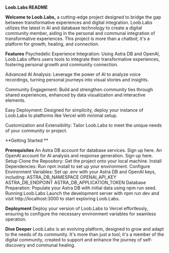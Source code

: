 **Loob.Labs README**

**Welcome to Loob.Labs,** a cutting-edge project designed to bridge the gap between transformative experiences and digital integration. Loob.Labs utilizes the latest in AI and database technology to create a digital community member, aiding in the personal and communal integration of transformative experiences. This project is more than a chatbot; it's a platform for growth, healing, and connection.

**Features**
Psychedelic Experience Integration: Using Astra DB and OpenAI, Loob.Labs offers users tools to integrate their transformative experiences, fostering personal growth and community connection.

Advanced AI Analysis: Leverage the power of AI to analyze voice recordings, turning personal journeys into visual stories and insights.

Community Engagement: Build and strengthen community ties through shared experiences, enhanced by data visualization and interactive elements.

Easy Deployment: Designed for simplicity, deploy your instance of Loob.Labs to platforms like Vercel with minimal setup.

Customization and Extensibility: Tailor Loob.Labs to meet the unique needs of your community or project.

**Getting Started
**

**Prerequisites**
An Astra DB account for database services. Sign up here.
An OpenAI account for AI analysis and response generation. Sign up here.
Setup
Clone the Repository: Get the project onto your local machine.
Install Dependencies: Run npm install to set up your environment.
Configure Environment Variables: Set up .env with your Astra DB and OpenAI keys, including:
ASTRA_DB_NAMESPACE
OPENAI_API_KEY
ASTRA_DB_ENDPOINT
ASTRA_DB_APPLICATION_TOKEN
Database Preparation: Populate your Astra DB with initial data using npm run seed.
Running Loob.Labs
Launch the development server with npm run dev and visit http://localhost:3000 to start exploring Loob.Labs.

**Deployment**
Deploy your version of Loob.Labs to Vercel effortlessly, ensuring to configure the necessary environment variables for seamless operation.

**Dive Deeper**
Loob.Labs is an evolving platform, designed to grow and adapt to the needs of its community. It's more than just a tool; it's a member of the digital community, created to support and enhance the journey of self-discovery and communal healing.
